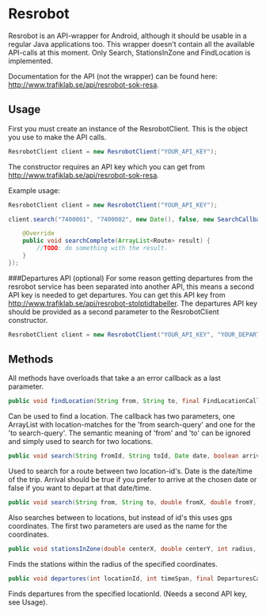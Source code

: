 Resrobot
========

Resrobot is an API-wrapper for Android, although it should be usable in a regular Java applications too. This wrapper doesn't contain all the available API-calls at this moment. Only Search, StationsInZone and FindLocation is implemented.

Documentation for the API (not the wrapper) can be found here: http://www.trafiklab.se/api/resrobot-sok-resa.


Usage
-----

First you must create an instance of the ResrobotClient. This is the object you use to make the API calls. 

```java
ResrobotClient client = new ResrobotClient("YOUR_API_KEY");
```

The constructor requires an API key which you can get from http://www.trafiklab.se/api/resrobot-sok-resa.

Example usage:
```java
ResrobotClient client = new ResrobotClient("YOUR_API_KEY");

client.search("7400001", "7400002", new Date(), false, new SearchCallback() {

	@Override
	public void searchComplete(ArrayList<Route> result) {
		//TODO: do something with the result.
	}
});
```
###Departures API (optional)
For some reason getting departures from the resrobot service has been separated into another API, this means a second API key is needed to get departures. You can get this API key from http://www.trafiklab.se/api/resrobot-stolptidtabeller. The departures API key should be provided as a second parameter to the ResrobotClient constructor.

```java
ResrobotClient client = new ResrobotClient("YOUR_API_KEY", "YOUR_DEPARTURES_API_KEY");
```

Methods
-------
All methods have overloads that take a an error callback as a last parameter.
```java
public void findLocation(String from, String to, final FindLocationCallback callback);
```
Can be used to find a location. The callback has two parameters, one ArrayList with location-matches for the 'from search-query' and one for the 'to search-query'. The semantic meaning of 'from' and 'to' can be ignored and simply used to search for two locations. 
```java
public void search(String fromId, String toId, Date date, boolean arrival, final SearchCallback callback);
```
Used to search for a route between two location-id's. Date is the date/time of the trip. Arrival should be true if you prefer to arrive at the chosen date or false if you want to depart at that date/time.
```java
public void search(String from, String to, double fromX, double fromY, double toX, double toY, Date date, boolean arrival, SearchCallback callback);
```
Also searches between to locations, but instead of id's this uses gps coordinates. The first two parameters are used as the name for the coordinates.
```java
public void stationsInZone(double centerX, double centerY, int radius, final StationsInZoneCallback callback);
```
Finds the stations within the radius of the specified coordinates.

```java
public void departures(int locationId, int timeSpan, final DeparturesCallback callback);
```
Finds departures from the specified locationId. (Needs a second API key, see Usage). 
